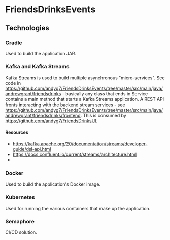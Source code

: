 # FriendsDrinksEvents

## Technologies 
### Gradle
Used to build the application JAR.

### Kafka and Kafka Streams
Kafka Streams is used to build multiple asynchronous "micro-services". See code in https://github.com/andyg7/FriendsDrinksEvents/tree/master/src/main/java/andrewgrant/friendsdrinks - basically any class that ends in Service contains a main method that starts a Kafka Streams application. A REST API fronts interacting with the backend stream services - see https://github.com/andyg7/FriendsDrinksEvents/tree/master/src/main/java/andrewgrant/friendsdrinks/frontend. This is consumed by https://github.com/andyg7/FriendsDrinksUI.
#### Resources
- https://kafka.apache.org/20/documentation/streams/developer-guide/dsl-api.html
- https://docs.confluent.io/current/streams/architecture.html
- 
### Docker
Used to build the application's Docker image.
### Kubernetes
Used for running the various containers that make up the application.

### Semaphore
CI/CD solution.
